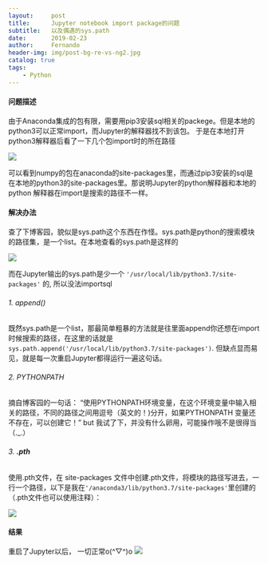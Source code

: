 ```yaml
---
layout:     post
title:      Jupyter notebook import package的问题
subtitle:   以及偶遇的sys.path
date:       2019-02-23
author:     Fernando
header-img: img/post-bg-re-vs-ng2.jpg
catalog: true
tags:
    - Python
---
```


#### 问题描述

由于Anaconda集成的包有限，需要用pip3安装sql相关的packege。但是本地的python3可以正常import，而Jupyter的解释器找不到该包。
于是在本地打开python3解释器后看了一下几个包import时的所在路径

![](https://ws4.sinaimg.cn/large/006tKfTcgy1g0nalhe2glj30vm0amdhp.jpg)

可以看到numpy的包在anaconda的site-packages里，而通过pip3安装的sql是在本地的python3的site-packages里。那说明Jupyter的python解释器和本地的python 解释器在import是搜索的路径不一样。


#### 解决办法
查了下博客园，貌似是sys.path这个东西在作怪。sys.path是python的搜索模块的路径集，是一个list。在本地查看的sys.path是这样的

![](https://ws4.sinaimg.cn/large/006tKfTcgy1g0nalkaz54j30vm06y0tx.jpg)

而在Jupyter输出的sys.path是少一个 `'/usr/local/lib/python3.7/site-packages'` 的, 所以没法importsql

###### 1. append()
既然sys.path是一个list，那最简单粗暴的方法就是往里面append你还想在import时候搜索的路径，在这里的话就是 `sys.path.append('/usr/local/lib/python3.7/site-packages')`. 但缺点显而易见，就是每一次重启Jupyter都得运行一遍这句话。

###### 2. PYTHONPATH
摘自博客园的一句话：
“使用PYTHONPATH环境变量，在这个环境变量中输入相关的路径，不同的路径之间用逗号（英文的！)分开，如果PYTHONPATH 变量还不存在，可以创建它！”
but 我试了下，并没有什么卵用，可能操作哦不是很得当（._.）

###### 3. **.pth**
使用.pth文件，在 site-packages 文件中创建.pth文件，将模块的路径写进去，一行一个路径，以下是我在`'/anaconda3/lib/python3.7/site-packages'`里创建的（.pth文件也可以使用注释）：

![](https://ws1.sinaimg.cn/large/006tKfTcgy1g0nbo12qa8j30vk04g74m.jpg)

#### 结果
重启了Jupyter以后， 一切正常o(^▽^)o
![](https://ws1.sinaimg.cn/large/006tKfTcgy1g0nbpxrjm7j31qa0jcq73.jpg)





